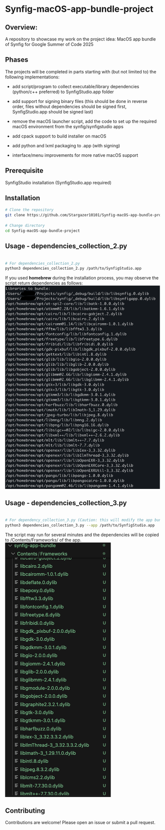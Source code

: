 # Synfig-macOS-app-bundle-project

## Overview:
A repository to showcase my work on the project idea: MacOS app bundle of Synfig for Google Summer of Code 2025

## Phases
The projects will be completed in parts starting with (but not limited to) the following implementations:
- add script/program to collect executable/library dependencies (python/c++ preferred) to SynfigStudio.app folder

- add support for signing binary files (this should be done in reverse order, files without dependencies should be signed first, SynfigStudio.app should be signed last)

- remove the macOS launcher script, add the code to set up the required macOS environment from the synfig/synfigstudio apps

- add cpack support to build installer on macOS

- add python and lxml packaging to .app (with signing)

- interface/menu improvements for more native macOS support
## Prerequisite
SynfigStudio installation (SynfigStudio.app required)

## Installation
```sh
# Clone the repository
git clone https://github.com/Stargazer10101/Synfig-macOS-app-bundle-project.git

# Change directory
cd Synfig-macOS-app-bundle-project
```

## Usage - dependencies_collection_2.py 
```sh

# For dependencies_collection_2.py
python3 dependencies_collection_2.py /path/to/SynfigStudio.app 
```

If you used **homebrew** during the installation process, you may observe the script return dependencies as follows:
![Script output](Images/Script_output_1.png)

## Usage - dependencies_collection_3.py 
```sh

# For dependency_collection_3.py (Caution: this will modify the app bundle)
python3 dependencies_collection_3.py --app /path/to/SynfigStudio.app 
```
The script may run for several minutes and the dependencies will be copied to /Contents/Frameworks/ of the app.
![copied_dependencies](Images/files_creation_1.png)

## Contributing
Contributions are welcome! Please open an issue or submit a pull request.